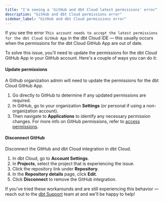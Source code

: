```yaml
---
title: "I'm seeing a 'GitHub and dbt Cloud latest permissions' error"
description: "GitHub and dbt Cloud permissions error"
sidebar_label: "GitHub and dbt Cloud permissions error"
---
```


If you see the error `This account needs to accept the latest permissions for the dbt Cloud GitHub App` in the dbt Cloud IDE &mdash; this usually occurs when the permissions for the dbt Cloud GitHub App are out of date.

To solve this issue, you'll need to update the permissions for the dbt Cloud GitHub App in your GitHub account. Here's a couple of ways you can do it:

#### Update permissions

A Github organization admin will need to update the permissions for the dbt Cloud GitHub App.

1. Go directly to GitHub to determine if any updated permissions are required.
2. In GitHub, go to your organization **Settings** (or personal if using a non-organization account).
3. Then navigate to **Applications** to identify any necessary permission changes.
For more info on GitHub permissions, refer to [access permissions](https://docs.github.com/en/get-started/learning-about-github/access-permissions-on-github).

#### Disconnect GitHub

Disconnect the GitHub and dbt Cloud integration in dbt Cloud.

1. In dbt Cloud, go to **Account Settings**.
2. In **Projects**, select the project that is experiencing the issue.
3. Click the repository link under **Repository**.
4. In the **Repository details** page, click **Edit**.
5. Click **Disconnect** to remove the GitHub integration.

<Lightbox src="/img/repository-details-faq.jpg" title="Disconnect your GitHub connection in the 'Repository details' page."/>

If you've tried these workarounds and are still experiencing this behavior &mdash; reach out to the [dbt Support](mailto:support@getdbt.com) team at  and we'll be happy to help!
